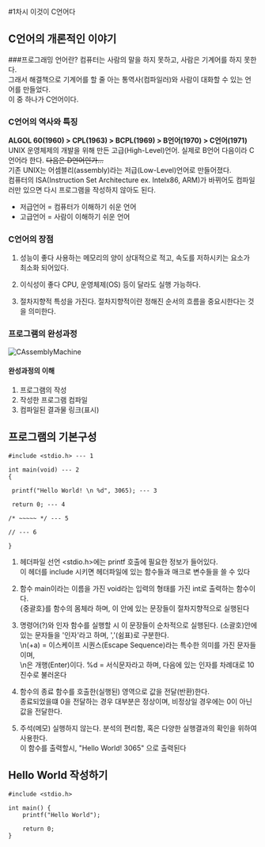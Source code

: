#1차시 이것이 C언어다

## C언어의 개론적인 이야기

###프로그래밍 언어란?
컴퓨터는 사람의 말을 하지 못하고, 사람은 기계어를 하지 못한다.  
그래서 해결책으로 기계어를 할 줄 아는 통역사(컴파일러)와 사람이 대화할 수 있는 언어를 만들었다.  
이 중 하나가 C언어이다.

### C언어의 역사와 특징
**ALGOL 60(1960) > CPL(1963) > BCPL(1969) > B언어(1970) > C언어(1971)**  
UNIX 운영체제의 개발을 위해 만든 고급(High-Level)언어. 실제로 B언어 다음이라 C언어라 한다. ~~다음은 D언어인가...~~  
기존 UNIX는 어셈블리(assembly)라는 저급(Low-Level)언어로 만들어졌다.  
컴퓨터의 ISA(Instruction Set Architecture ex. Intelx86, ARM)가 바뀌어도 컴파일러만 있으면 다시 프로그램을 작성하지 않아도 된다.

* 저급언어 = 컴퓨터가 이해하기 쉬운 언어
* 고급언어 = 사람이 이해하기 쉬운 언어

### C언어의 장점

1. 성능이 좋다
사용하는 메모리의 양이 상대적으로 적고, 속도를 저하시키는 요소가 최소화 되어있다.

2. 이식성이 좋다
CPU, 운영체제(OS) 등이 달라도 실행 가능하다.

3. 절차지향적 특성을 가진다.
절차지향적이란 정해진 순서의 흐름을 중요시한다는 것을 의미한다.

### 프로그램의 완성과정

![CAssemblyMachine](https://github.com/Manicarus/BJCloud/blob/master/Image/CAssemblyMachine.png)

#### 완성과정의 이해
1. 프로그램의 작성
2. 작성한 프로그램 컴파일
3. 컴파일된 결과물 링크(표시)

## 프로그램의 기본구성

    #include <stdio.h> --- 1

    int main(void) --- 2 
    {
    
     printf("Hello World! \n %d", 3065); --- 3
     
     return 0; --- 4
     
    /* ~~~~~ */ --- 5
    
    // --- 6
    
    }

1. 헤더파일 선언
<stdio.h>에는 printf 호출에 필요한 정보가 들어있다.  
이 헤더를 include 시키면 헤더파일에 있는 함수들과 매크로 변수들을 쓸 수 있다

2. 함수
main이라는 이름을 가진 void라는 입력의 형태를 가진 int로 출력하는 함수이다.  
{중괄호}를 함수의 몸체라 하며, 이 안에 있는 문장들이 절차지향적으로 실행된다

3. 명령어(?)와 인자
함수를 실행할 시 이 문장들이 순차적으로 실행된다. (소괄호)안에 있는 문자들을 '인자'라고 하며, ','(쉼표)로 구분한다.  
\n(+a) = 이스케이프 시퀀스(Escape Sequence)라는 특수한 의미를 가진 문자들이며,  
\n은 개행(Enter)이다. %d = 서식문자라고 하며, 다음에 있는 인자를 차례대로 10진수로 불러온다

4. 함수의 종료
함수를 호출한(실행된) 영역으로 값을 전달(반환)한다.  
종료되었을떄 0을 전달하는 경우 대부분은 정상이며, 비정상일 경우에는 0이 아닌 값을 전달한다.
 
5. 주석(메모)
실행하지 않는다. 분석의 편리함, 혹은 다양한 실행결과의 확인을 위하여 사용한다.  
이 함수를 출력할시, "Hello World! 3065" 으로 출력된다

## Hello World 작성하기

    #include <stdio.h>
    
    int main() {
        printf("Hello World");
    	
        return 0;
    }
